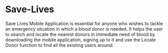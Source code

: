 # Save-Lives
 Save Lives Mobile Application is essential for  anyone who wishes to tackle an emergency situation in which a blood donor is needed. It helps the  user to search and locate the nearest donors in immediate need of blood by downloading the mobile  application, signing up to it and use the Locate Donor function to find all the existing users around.
